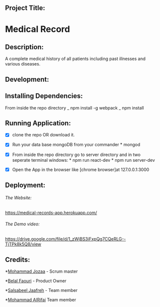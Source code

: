 ## Project Title:

# Medical Record

## Description:

A complete medical history of all patients including past illnesses and various diseases.

## Development:

## Installing Dependencies:

From inside the repo directory
_ npm install -g webpack
_ npm install

## Running Application:

- [x] clone the repo OR download it.
- [x] Run your data base mongoDB from your commander \* mongod
- [x] From inside the repo directory go to server directory and in two seperate terminal windows: \* npm run react-dev \* npm run server-dev

- [x] Open the App in the browser like [chrome browser]at 127.0.0.1:3000

## Deployment:

###### The Website:

https://medical-records-app.herokuapp.com/

###### The Demo video:

https://drive.google.com/file/d/1_zWjBS3iFxpQg7CQeRLG--TjTPk8k5Q8/view

## Credits:

\*[Mohammad Jozaa](https://github.com/MohammadJozaa7) - Scrum master

\*[Belal Faouri](https://github.com/BelalFaouri) - Product Owner

\*[Salsabeel Jaafreh](https://github.com/SalsabeelJaafreh) - Team member

\*[Mohammad AlRifai](https://github.com/MohammadAlRifai) Team member
